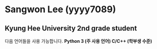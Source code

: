 # Sangwon Lee (yyyy7089)
## Kyung Hee University 2nd grade student

다음 언어들을 사용 가능합니다.
<b> Python 3 (주 사용 언어)
<b> C/C++ (학부생 수준)